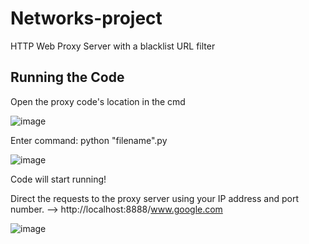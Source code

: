 # Networks-project
HTTP Web Proxy Server with a blacklist URL filter


## Running the Code

Open the proxy code's location in the cmd 

![image](https://user-images.githubusercontent.com/101889904/211213277-f9e0581d-27f8-49c5-ab7e-6063cc7afa14.png)

Enter command: python "filename".py <ipaddress>

![image](https://user-images.githubusercontent.com/101889904/211213345-45851771-17c6-49e0-9c33-361c7b3b6a66.png)

Code will start running!

Direct the requests to the proxy server using your IP address and port number. --> http://localhost:8888/www.google.com

![image](https://user-images.githubusercontent.com/101889904/211213484-7da1feb9-65e4-475f-a626-62b36e0fa6f9.png)
